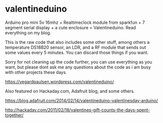 # valentineduino
Arduino pro mini 5v 16mhz + Realtimeclock module from sparkfun + 7 segment serial display + a cute enclosure = Valentineduino. Read everything on my blog. 

This is the raw code that also includes some other stuff, among others a temperature DS18B20 sensor, an LDR, and a RF module that sends out some values every 5 minutes. You can discard those things if you want. 

Sorry for not cleaning up the code further, you can use everything as you want, but please dont ask me any questions about the code as i am busy with other projects these days.


https://vegardpaulsen.wordpress.com/valentineduino/

Also featured on Hackaday.com, Adafruit blog, and some others. 

https://blog.adafruit.com/2014/02/14/valentineduino-valentinesday-arduino/

http://hackaday.com/2011/02/18/valentines-gift-counts-the-days-spent-together/
